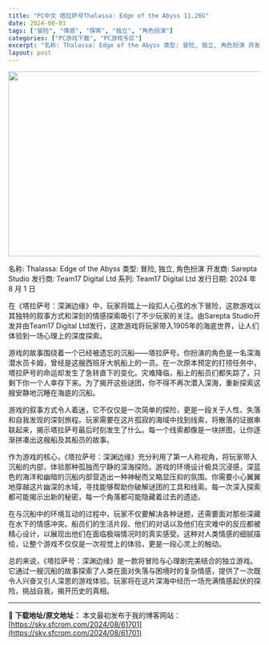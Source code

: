 ```yaml
---
title: "PC中文 塔拉萨号Thalassa: Edge of the Abyss 11.26G"
date: 2024-08-03
tags: ["冒险", "情感", "探索", "独立", "角色扮演"]
categories: ["PC游戏下载", "PC游戏专区"]
excerpt: "名称: Thalassa: Edge of the Abyss 类型: 冒险, 独立, 角色扮演 开发商: Sarepta Studio 发行商: Team17 Digital Ltd 系列: Team17 Digital Ltd 发行日期: 2024 年 8 月 1 日 在《塔拉萨号：深渊边缘》中&hellip;"
layout: post
---
```


<img class="aligncenter size-full wp-image-61702" src="https://sky.sfcrom.com/wp-content/uploads/2024/08/2024080313222216.webp" alt="" width="660" height="370" />

名称: Thalassa: Edge of the Abyss
类型: 冒险, 独立, 角色扮演
开发商: Sarepta Studio
发行商: Team17 Digital Ltd
系列: Team17 Digital Ltd
发行日期: 2024 年 8 月 1 日

在《塔拉萨号：深渊边缘》中，玩家将踏上一段扣人心弦的水下冒险，这款游戏以其独特的叙事方式和深刻的情感探索吸引了不少玩家的关注。由Sarepta Studio开发并由Team17 Digital Ltd发行，这款游戏将玩家带入1905年的海底世界，让人们体验到一场心理上的深度探索。

游戏的故事围绕着一个已经被遗忘的沉船——塔拉萨号。你扮演的角色是一名深海潜水员卡姆，曾经是这艘西班牙大帆船上的一员。在一次原本预定的打捞任务中，塔拉萨号的命运却发生了急转直下的变化。灾难降临，船上的船员们都失踪了，只剩下你一个人幸存下来。为了揭开这些谜团，你不得不再次潜入深海，重新探索这艘安静地沉睡在海底的沉船。

游戏的叙事方式令人着迷，它不仅仅是一次简单的探险，更是一段关于人性、失落和自我发现的深刻旅程。玩家需要在这片孤寂的海域中找到线索，将散落的证据串联起来，揭示塔拉萨号最后时刻发生了什么。每一个线索都像是一块拼图，让你逐渐拼凑出这艘船及其船员的故事。

作为游戏的核心，《塔拉萨号：深渊边缘》充分利用了第一人称视角，将玩家带入沉船的内部，体验那种孤独而宁静的深海探险。游戏的环境设计极具沉浸感，深蓝色的海洋和幽暗的沉船内部营造出一种神秘而又略显压抑的氛围。你需要小心翼翼地穿越这片幽深的水域，寻找能够帮助你破解谜团的工具和线索。每一次深入探索都可能揭示出新的秘密，每一个角落都可能隐藏着过去的遗迹。

在与沉船中的环境互动的过程中，玩家不仅要解决各种谜题，还需要面对那些深藏在水下的情感冲突。船员们的生活片段、他们的对话以及他们在灾难中的反应都被精心设计，以展现出他们在面临极端情况时的真实感受。这种对人类情感的细腻描绘，让整个游戏不仅仅是一次视觉上的体验，更是一段心灵上的触动。

总的来说，《塔拉萨号：深渊边缘》是一款将冒险与心理剧完美结合的独立游戏。它通过一艘沉船的故事探索了人类在面对失落与困境时的复杂情感，提供了一次既令人兴奋又引人深思的游戏体验。玩家将在这片深海中经历一场充满情感起伏的探险，挑战自我，揭开历史的真相。

---
📖 **下载地址/原文地址：** 本文最初发布于我的博客网站：[https://sky.sfcrom.com/2024/08/61701](https://sky.sfcrom.com/2024/08/61701)
